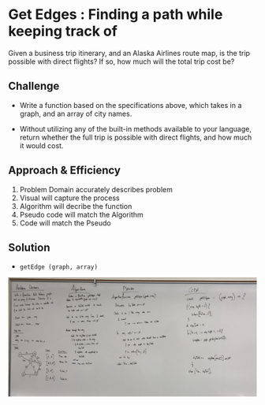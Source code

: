 # Get Edges : Finding a path while keeping track of 

Given a business trip itinerary, and an Alaska Airlines route map, is the trip possible with direct flights? If so, how much will the total trip cost be?

## Challenge

* Write a function based on the specifications above, which takes in a graph, and an array of city names. 

* Without utilizing any of the built-in methods available to your language, return whether the full trip is possible with direct flights, and how much it would cost.

## Approach & Efficiency

1. Problem Domain accurately describes problem
2. Visual will capture the process
3. Algorithm will decribe the function
4. Pseudo code will match the Algorithm
5. Code will match the Pseudo

## Solution

* `getEdge (graph, array)` 
<img src="./assets/get-edge-whiteboard.jpg">
